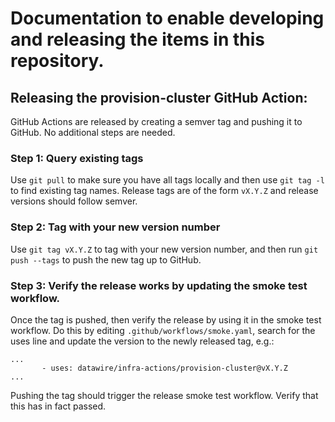 # Documentation to enable developing and releasing the items in this repository.

## Releasing the provision-cluster GitHub Action:

GitHub Actions are released by creating a semver tag and pushing it to GitHub. No additional steps
are needed.

### Step 1: Query existing tags

Use `git pull` to make sure you have all tags locally and then use `git tag -l` to find existing tag
names. Release tags are of the form `vX.Y.Z` and release versions should follow semver.

### Step 2: Tag with your new version number

Use `git tag vX.Y.Z` to tag with your new version number, and then run `git push --tags` to push the
new tag up to GitHub.

### Step 3: Verify the release works by updating the smoke test workflow.

Once the tag is pushed, then verify the release by using it in the smoke test workflow. Do this by
editing `.github/workflows/smoke.yaml`, search for the uses line and update the version to the newly
released tag, e.g.:

```
...
       - uses: datawire/infra-actions/provision-cluster@vX.Y.Z
...
```

Pushing the tag should trigger the release smoke test workflow. Verify that this has in fact passed.
